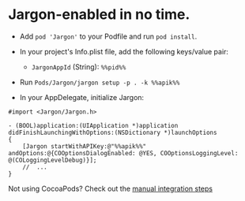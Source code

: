 # Jargon-enabled in no time.

* Add `pod 'Jargon'` to your Podfile and run `pod install`.

* In your project's Info.plist file, add the following keys/value pair: 
    * `JargonAppId` (String): `%%pid%%`
    
* Run `Pods/Jargon/jargon setup -p . -k %%apik%%`

* In your AppDelegate, initialize Jargon:

```objc
#import <Jargon/Jargon.h>

- (BOOL)application:(UIApplication *)application didFinishLaunchingWithOptions:(NSDictionary *)launchOptions 
{   
    [Jargon startWithAPIKey:@"%%apik%%" andOptions:@{COOptionsDialogEnabled: @YES, COOptionsLoggingLevel: @(COLoggingLevelDebug)}];
    //  ...
}
```

Not using CocoaPods? Check out the [manual integration steps](/#/colatris/docs/02_iOS/02_Advanced)